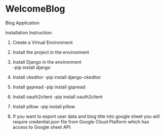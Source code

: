 # WelcomeBlog
Blog Application

Installation Instruction:
1. Create a Virtual Environment

2. Install the project in the environment

3. Install Django in the environment  
  -pip install django

4. Install ckeditor
  -pip install django-ckeditor

5. Install gspread
  -pip install gspread

6. Install oauth2client
  -pip install oauth2client

7. Install pillow
  -pip install pillow

8. If you want to export user data and blog title into google sheet you will require credential.json file from Google Cloud Platform which has access to Google sheet API.
